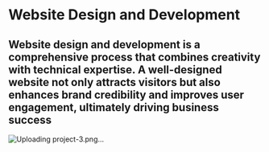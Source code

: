 # Website Design and Development

## Website design and development is a comprehensive process that combines creativity with technical expertise. A well-designed website not only attracts visitors but also enhances brand credibility and improves user engagement, ultimately driving business success

![Uploading project-3.png…]()
